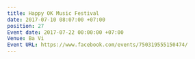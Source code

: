 ```yaml
---
title: Happy OK Music Festival
date: 2017-07-10 08:07:00 +07:00
position: 27
Event date: 2017-07-22 00:00:00 +07:00
Venue: Ba Vi
Event URL: https://www.facebook.com/events/750319555150474/
---
```


